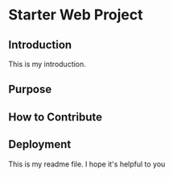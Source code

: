 # Starter Web Project
## Introduction
This is my introduction.
## Purpose
## How to Contribute
## Deployment
This is my readme file. I hope it's helpful to you
